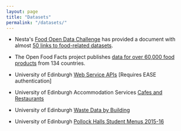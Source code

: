 ```yaml
---
layout: page
title: "Datasets"
permalink: "/datasets/"
---
```


* Nesta's [Food Open Data Challenge](http://www.nesta.org.uk/project/the-open-data-challenge-series/food-open-data-challenge) has provided a document with almost [50 links to food-related datasets](https://docs.google.com/document/d/1Gn10YQ1LKXXpAfBLdUjpbKvF-oKNMbN8Km3S94pU0Ak/edit?pli=1#heading=h.t85l1muj3oih).

* The Open Food Facts project publishes [data for over 60,000 food products](http://openfoodfacts.org) from 134 countries.

* University of Edinburgh [Web Service APIs](https://www.wiki.ed.ac.uk/display/Services/ILW+Data+Hack+API+Web+Services) [Requires EASE authentication]

* University of Edinburgh Accommodation Services [Cafes and Restaurants](https://github.com/edinburghlivinglab/dds-notebooks/blob/master/data/uoe_catering/UoE_cafes.csv)

* University of Edinburgh [Waste Data by Building](https://github.com/edinburghlivinglab/dds-notebooks/tree/master/data/uoe_catering/UoE_Waste_Stats)

* University of Edinburgh [Pollock Halls Student Menus 2015-16](https://github.com/edinburghlivinglab/dds-notebooks/blob/master/data/uoe_catering/JMCC_Student_Menu_2015-2016.csv)
